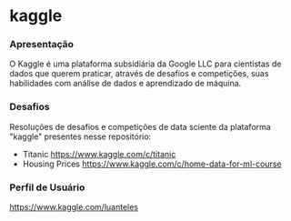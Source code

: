 # kaggle

### Apresentação

O Kaggle é uma plataforma subsidiária da Google LLC para cientistas de dados que querem praticar, através de desafios e competições, suas habilidades com análise de dados e aprendizado de máquina.

### Desafios

Resoluções de desafios e competições de data sciente da plataforma "kaggle" presentes nesse repositório:

- Titanic https://www.kaggle.com/c/titanic
- Housing Prices https://www.kaggle.com/c/home-data-for-ml-course

### Perfil de Usuário

https://www.kaggle.com/luanteles
